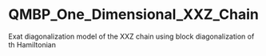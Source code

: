 # QMBP_One_Dimensional_XXZ_Chain
Exat diagonalization model of the XXZ chain using block diagonalization of th Hamiltonian
